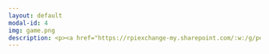 ```yaml
---
layout: default
modal-id: 4
img: game.png
description: <p><a href="https://rpiexchange-my.sharepoint.com/:w:/g/personal/bowerj6_rpi_edu/EZ7W4vgNuiVJkEptKctOfBYBnlmUTiuub8N-5rMVAb3qJw"><strong><font size="6"><font color="#0000ff">Link to Actor Resume (PDF)</font></a><br><br><p><a href="https://soundcloud.com/user-754620254/voice-acting-demo-reel-2024"><strong><font size="6"><font color="#0000ff">Link to Voice Acting Demo Reel</font></a><br><br><img src="https://raw.githubusercontent.com/janine-bower/janine-bower.github.io/master/img/portfolio/Actor_Collage_Redo.jpg">
---
```

